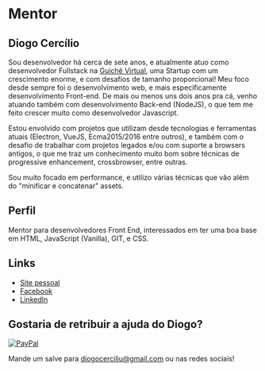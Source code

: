 # Mentor

## Diogo Cercílio

Sou desenvolvedor há cerca de sete anos, e atualmente atuo como desenvolvedor Fullstack na [Guichê Virtual](https://www.guichevirtual.com.br/), uma Startup com um crescimento enorme, e com desafios de tamanho proporcional!
Meu foco desde sempre foi o desenvolvimento web, e mais especificamente desenvolvimento Front-end. De mais ou menos uns dois anos pra cá, venho atuando também  com desenvolvimento Back-end (NodeJS), o que tem me feito crescer muito como desenvolvedor Javascript.

Estou envolvido com projetos que utilizam desde tecnologias e ferramentas atuais (Electron, VueJS, Ecma2015/2016 entre outros), e também com o desafio de trabalhar com projetos legados e/ou com suporte a browsers antigos, o que me traz um conhecimento muito bom sobre técnicas de progressive enhancement, crossbrowser, entre outras.

Sou muito focado em performance, e utilizo várias técnicas que vão além do "minificar e concatenar" assets.

## Perfil

Mentor para desenvolvedores Front End, interessados em ter uma boa base em HTML, JavaScript (Vanilla), GIT, e CSS.

## Links

* [Site pessoal](http://diogocercilio.github.io/)
* [Facebook](https://www.facebook.com/diogo.cercilio)
* [LinkedIn](https://www.linkedin.com/in/diogocercilio/)

## Gostaria de retribuir a ajuda do Diogo?

[![PayPal](https://www.paypalobjects.com/pt_BR/i/btn/btn_donate_LG.gif)](https://www.paypal.com/cgi-bin/webscr?cmd=_s-xclick&hosted_button_id=ZZRY3N6Q3BPAG)

Mande um salve para diogocerciliu@gmail.com ou nas redes sociais!
